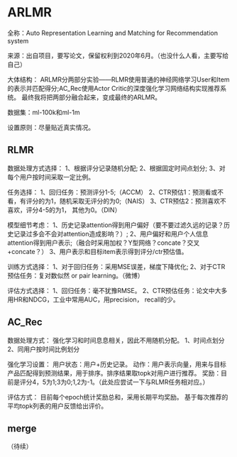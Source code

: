 # ARLMR
全称：Auto Representation Learning and Matching for Recommendation system

来源：出自项目，要写论文，保留权利到2020年6月。（也没什么人看，主要写给自己）

大体结构：
ARLMR分两部分实验——RLMR使用普通的神经网络学习User和Item的表示并匹配得分;AC_Rec使用Actor Critic的深度强化学习网络结构实现推荐系统。
最终我将把两部分融合起来，变成最终的ARLMR。

数据集：ml-100k和ml-1m

设置原则：尽量贴近真实情况。

## RLMR
数据处理方式选择：
1、根据评分记录随机分配;
2、根据固定时间点划分;
3、对每个用户按时间采取一定比例。

任务选择：
1、回归任务：预测评分1-5;（ACCM）
2、CTR预估1：预测看或不看，有评分的为1，随机采取无评分的为0;（NAIS）
3、CTR预估2：预测喜欢不喜欢，评分4-5的为1， 其他为0。（DIN）

模型细节考虑：
1、历史记录attention得到用户偏好（要不要过滤久远的记录？历史记录过多会不会对attention造成影响？）;
2、用户偏好和用户个人信息attention得到用户表示;（融合时采用加权？Y型网络？concate？交叉+concate？）
3、用户表示和目标item表示得到评分/ctr预估值。

训练方式选择：
1、对于回归任务：采用MSE误差，梯度下降优化;
2、对于CTR预估任务：复对数似然 or pair learning。（微博）

评估方式选择：
1、回归任务：毫不犹豫RMSE。
2、CTR预估任务：论文中大多用HR和NDCG，工业中常用AUC，用precision， recall的少。

## AC_Rec
数据处理方式：
强化学习和时间息息相关，因此不用随机分配。
1、时间点划分
2、同用户按时间比例划分

强化学习设置：
用户状态：用户+历史记录。
动作：用户表示向量，用来与目标产品匹配得到预测结果，用于排序。排序结果取topk对用户进行推荐。
奖励：目前是评分4，5为1;3为0;1,2为-1。（此处应尝试一下与RLMR任务相对应。）

评估方式：
目前每个epoch统计奖励总和，采用长期平均奖励。
基于每次推荐的平均topk列表的用户反馈给出评价。

## merge
（待续）

